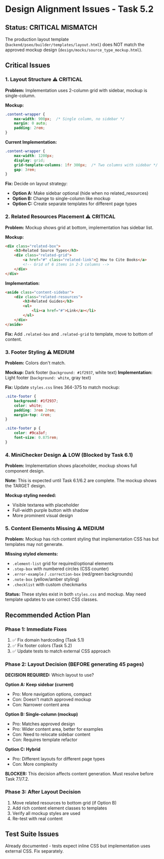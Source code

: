 # Design Alignment Issues - Task 5.2

## Status: CRITICAL MISMATCH

The production layout template (`backend/pseo/builder/templates/layout.html`) does NOT match the approved mockup design (`design/mocks/source_type_mockup.html`).

## Critical Issues

### 1. Layout Structure ⚠️ CRITICAL
**Problem:** Implementation uses 2-column grid with sidebar, mockup is single-column.

**Mockup:**
```css
.content-wrapper {
    max-width: 900px;  /* Single column, no sidebar */
    margin: 0 auto;
    padding: 2rem;
}
```

**Current Implementation:**
```css
.content-wrapper {
    max-width: 1200px;
    display: grid;
    grid-template-columns: 1fr 300px;  /* Two columns with sidebar */
    gap: 3rem;
}
```

**Fix:** Decide on layout strategy:
- **Option A:** Make sidebar optional (hide when no related_resources)
- **Option B:** Change to single-column like mockup
- **Option C:** Create separate templates for different page types

### 2. Related Resources Placement ⚠️ CRITICAL
**Problem:** Mockup shows grid at bottom, implementation has sidebar list.

**Mockup:**
```html
<div class="related-box">
    <h3>Related Source Types</h3>
    <div class="related-grid">
        <a href="#" class="related-link">📖 How to Cite Books</a>
        <!-- Grid of 6 items in 2-3 columns -->
    </div>
</div>
```

**Implementation:**
```html
<aside class="content-sidebar">
    <div class="related-resources">
        <h3>Related Guides</h3>
        <ul>
            <li><a href="#">Link</a></li>
        </ul>
    </div>
</aside>
```

**Fix:** Add `.related-box` and `.related-grid` to template, move to bottom of content.

### 3. Footer Styling ⚠️ MEDIUM
**Problem:** Colors don't match.

**Mockup:** Dark footer (`background: #1f2937`, white text)
**Implementation:** Light footer (`background: white`, gray text)

**Fix:** Update `styles.css` lines 364-375 to match mockup:
```css
.site-footer {
    background: #1f2937;
    color: white;
    padding: 3rem 2rem;
    margin-top: 4rem;
}

.site-footer p {
    color: #9ca3af;
    font-size: 0.875rem;
}
```

### 4. MiniChecker Design ⚠️ LOW (Blocked by Task 6.1)
**Problem:** Implementation shows placeholder, mockup shows full component design.

**Note:** This is expected until Task 6.1/6.2 are complete. The mockup shows the TARGET design.

**Mockup styling needed:**
- Visible textarea with placeholder
- Full-width purple button with shadow
- More prominent visual design

### 5. Content Elements Missing ⚠️ MEDIUM
**Problem:** Mockup has rich content styling that implementation CSS has but templates may not generate.

**Missing styled elements:**
- `.element-list` grid for required/optional elements
- `.step-box` with numbered circles (CSS counter)
- `.error-example` / `.correction-box` (red/green backgrounds)
- `.note-box` (yellow/amber styling)
- `.checklist` with custom checkmarks

**Status:** These styles exist in both `styles.css` and mockup. May need template updates to use correct CSS classes.

## Recommended Action Plan

### Phase 1: Immediate Fixes
1. ✅ Fix domain hardcoding (Task 5.1)
2. ✅ Fix footer colors (Task 5.2)
3. ✅ Update tests to match external CSS approach

### Phase 2: Layout Decision (BEFORE generating 45 pages)
**DECISION REQUIRED:** Which layout to use?

**Option A: Keep sidebar (current)**
- Pro: More navigation options, compact
- Con: Doesn't match approved mockup
- Con: Narrower content area

**Option B: Single-column (mockup)**
- Pro: Matches approved design
- Pro: Wider content area, better for examples
- Con: Need to relocate sidebar content
- Con: Requires template refactor

**Option C: Hybrid**
- Pro: Different layouts for different page types
- Con: More complexity

**BLOCKER:** This decision affects content generation. Must resolve before Task 7.1/7.2.

### Phase 3: After Layout Decision
1. Move related resources to bottom grid (if Option B)
2. Add rich content element classes to templates
3. Verify all mockup styles are used
4. Re-test with real content

## Test Suite Issues
Already documented - tests expect inline CSS but implementation uses external CSS. Fix separately.
